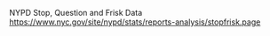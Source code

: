 
NYPD Stop, Question and Frisk Data
https://www.nyc.gov/site/nypd/stats/reports-analysis/stopfrisk.page
